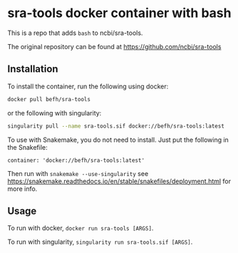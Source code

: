 # sra-tools docker container with bash

This is a repo that adds `bash` to ncbi/sra-tools.

The original repository can be found at https://github.com/ncbi/sra-tools

## Installation

To install the container, run the following using docker:

```bash
docker pull befh/sra-tools
```

or the following with singularity:

```bash
singularity pull --name sra-tools.sif docker://befh/sra-tools:latest
```

To use with Snakemake, you do not need to install. Just put the following in the Snakefile:

```
container: 'docker://befh/sra-tools:latest'
```

Then run with `snakemake --use-singularity` see https://snakemake.readthedocs.io/en/stable/snakefiles/deployment.html for more info.

## Usage

To run with docker, `docker run sra-tools [ARGS]`.

To run with singularity, `singularity run sra-tools.sif [ARGS]`.
